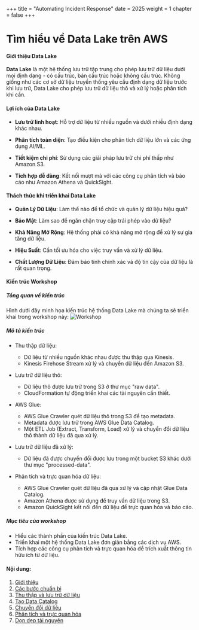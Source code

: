 +++
title = "Automating Incident Response"
date = 2025
weight = 1
chapter = false
+++

# Tìm hiểu về Data Lake trên AWS

#### Giới thiệu Data Lake

**Data Lake** là một hệ thống lưu trữ tập trung cho phép lưu trữ dữ liệu dưới mọi định dạng - có cấu trúc, bán cấu trúc hoặc không cấu trúc. Không giống như các cơ sở dữ liệu truyền thống yêu cầu định dạng dữ liệu trước khi lưu trữ, Data Lake cho phép lưu trữ dữ liệu thô và xử lý hoặc phân tích khi cần.

#### Lợi ích của Data Lake

- **Lưu trữ linh hoạt**: Hỗ trợ dữ liệu từ nhiều nguồn và dưới nhiều định dạng khác nhau.

- **Phân tích toàn diện**: Tạo điều kiện cho phân tích dữ liệu lớn và các ứng dụng AI/ML.

- **Tiết kiệm chi phí**: Sử dụng các giải pháp lưu trữ chi phí thấp như Amazon S3.

- **Tích hợp dễ dàng**: Kết nối mượt mà với các công cụ phân tích và báo cáo như Amazon Athena và QuickSight.

#### Thách thức khi triển khai Data Lake

- **Quản Lý Dữ Liệu**: Làm thế nào để tổ chức và quản lý dữ liệu hiệu quả?

- **Bảo Mật**: Làm sao để ngăn chặn truy cập trái phép vào dữ liệu?

- **Khả Năng Mở Rộng**: Hệ thống phải có khả năng mở rộng để xử lý sự gia tăng dữ liệu.

- **Hiệu Suất**: Cần tối ưu hóa cho việc truy vấn và xử lý dữ liệu.

- **Chất Lượng Dữ Liệu**: Đảm bảo tính chính xác và độ tin cậy của dữ liệu là rất quan trọng.

#### Kiến trúc Workshop

##### Tổng quan về kiến trúc

Hình dưới đây minh họa kiến trúc hệ thống Data Lake mà chúng ta sẽ triển khai trong workshop này:
![Workshop](/images/1/workshop.jpg)

##### Mô tả kiến trúc

- Thu thập dữ liệu:

  - Dữ liệu từ nhiều nguồn khác nhau được thu thập qua Kinesis.
  - Kinesis Firehose Stream xử lý và chuyển dữ liệu đến Amazon S3.

- Lưu trữ dữ liệu thô:

  - Dữ liệu thô được lưu trữ trong S3 ở thư mục "raw data".
  - CloudFormation tự động triển khai các tài nguyên cần thiết.

- AWS Glue:

  - AWS Glue Crawler quét dữ liệu thô trong S3 để tạo metadata.
  - Metadata được lưu trữ trong AWS Glue Data Catalog.
  - Một ETL Job (Extract, Transform, Load) xử lý và chuyển đổi dữ liệu thô thành dữ liệu đã qua xử lý.

- Lưu trữ dữ liệu đã xử lý:

  - Dữ liệu đã được chuyển đổi được lưu trong một bucket S3 khác dưới thư mục "processed-data".

- Phân tích và trực quan hóa dữ liệu:

  - AWS Glue Crawler quét dữ liệu đã qua xử lý và cập nhật Glue Data Catalog.
  - Amazon Athena được sử dụng để truy vấn dữ liệu trong S3.
  - Amazon QuickSight kết nối đến dữ liệu để trực quan hóa và báo cáo.

##### Mục tiêu của workshop

- Hiểu các thành phần của kiến trúc Data Lake.
- Triển khai một hệ thống Data Lake đơn giản bằng các dịch vụ AWS.
- Tích hợp các công cụ phân tích và trực quan hóa để trích xuất thông tin hữu ích từ dữ liệu.

#### Nội dung:

1. [Giới thiệu](1-introduce)
2. [Các bước chuẩn bị](2-preparation)
3. [Thu thập và lưu trữ dữ liệu](3-collection-storage)
4. [Tạo Data Catalog](4-data-catalog)
5. [Chuyển đổi dữ liệu](5-data-transform)
6. [Phân tích và trực quan hóa](6-analysis-visualize)
7. [Dọn dẹp tài nguyên](7-clean-up)

